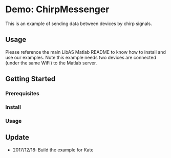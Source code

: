 # Demo: ChirpMessenger
This is an example of sending data between devices by chirp signals.



## Usage
Please reference the main LibAS Matlab README to know how to install and use our examples.
Note this example needs two devices are connected (under the same WiFi) to the Matlab server.

## Getting Started

### Prerequisites

### Install

### Usage

## Update
- 2017/12/18: Build the example for Kate
